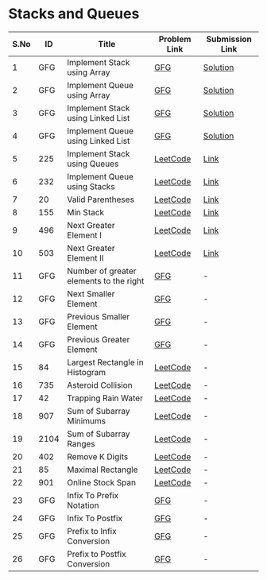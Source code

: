 # Stacks and Queues

| S.No | ID   | Title                                  | Problem Link | Submission Link |
|------|------|----------------------------------------|--------------|----------------|
| 1    | GFG  | Implement Stack using Array            | [GFG](https://www.geeksforgeeks.org/problems/implement-stack-using-array/1) | [Solution](./implement-stack-using-array.java) |
| 2    | GFG  | Implement Queue using Array            | [GFG](https://www.geeksforgeeks.org/problems/implement-queue-using-array/1) | [Solution](./implement-queue-using-array.java) |
| 3    | GFG  | Implement Stack using Linked List      | [GFG](https://www.geeksforgeeks.org/problems/implement-stack-using-linked-list/1) | [Solution](./implement-stack-using-linked-list.java) |
| 4    | GFG  | Implement Queue using Linked List      | [GFG](https://www.geeksforgeeks.org/problems/implement-queue-using-linked-list/1) | [Solution](./implement-queue-using-linked-list.java) |
| 5    | 225  | Implement Stack using Queues            | [LeetCode](https://leetcode.com/problems/implement-stack-using-queues/) | [Link](https://leetcode.com/submissions/detail/1792366719/) |
| 6    | 232  | Implement Queue using Stacks            | [LeetCode](https://leetcode.com/problems/implement-queue-using-stacks/) | [Link](https://leetcode.com/submissions/detail/1792392473/) |
| 7    | 20   | Valid Parentheses                      | [LeetCode](https://leetcode.com/problems/valid-parentheses/) | [Link](https://leetcode.com/submissions/detail/1791776303/) |
| 8    | 155  | Min Stack                              | [LeetCode](https://leetcode.com/problems/min-stack/) | [Link](https://leetcode.com/submissions/detail/1791873441/) |
| 9    | 496  | Next Greater Element I                | [LeetCode](https://leetcode.com/problems/next-greater-element-i/) | [Link](https://leetcode.com/submissions/detail/1795131652/) |
| 10   | 503  | Next Greater Element II               | [LeetCode](https://leetcode.com/problems/next-greater-element-ii/) | [Link](https://leetcode.com/submissions/detail/1795154589/) |
| 11   | GFG  | Number of greater elements to the right | [GFG](https://www.geeksforgeeks.org/problems/number-of-nges-to-the-right/1) | - |
| 12   | GFG  | Next Smaller Element                     | [GFG](https://www.geeksforgeeks.org/problems/immediate-smaller-element1142/1) | - |
| 13   | GFG  | Previous Smaller Element                  | [GFG](https://www.geeksforgeeks.org/problems/previous-smaller-element/1) | - |
| 14   | GFG  | Previous Greater Element                  | [GFG](https://www.geeksforgeeks.org/problems/previous-greater-element/1) | - |
| 15   | 84   | Largest Rectangle in Histogram            | [LeetCode](https://leetcode.com/problems/largest-rectangle-in-histogram/) | - |
| 16   | 735  | Asteroid Collision                       | [LeetCode](https://leetcode.com/problems/asteroid-collision/) | - |
| 17   | 42   | Trapping Rain Water                      | [LeetCode](https://leetcode.com/problems/trapping-rain-water/) | - |
| 18   | 907  | Sum of Subarray Minimums                 | [LeetCode](https://leetcode.com/problems/sum-of-subarray-minimums/) | - |
| 19   | 2104 | Sum of Subarray Ranges                    | [LeetCode](https://leetcode.com/problems/sum-of-subarray-ranges/) | - |
| 20   | 402  | Remove K Digits                           | [LeetCode](https://leetcode.com/problems/remove-k-digits/) | - |
| 21   | 85   | Maximal Rectangle                         | [LeetCode](https://leetcode.com/problems/maximal-rectangle/) | - |
| 22   | 901  | Online Stock Span                          | [LeetCode](https://leetcode.com/problems/online-stock-span/) | - |
| 23   | GFG  | Infix To Prefix Notation                   | [GFG](https://www.geeksforgeeks.org/problems/infix-to-prefix-notation/1) | - |
| 24   | GFG  | Infix To Postfix                           | [GFG](https://www.geeksforgeeks.org/problems/infix-to-postfix-1587115620/1) | - |
| 25   | GFG  | Prefix to Infix Conversion                 | [GFG](https://www.geeksforgeeks.org/problems/prefix-to-infix-conversion/1) | - |
| 26   | GFG  | Prefix to Postfix Conversion               | [GFG](https://www.geeksforgeeks.org/problems/prefix-to-postfix-conversion/1) | - |